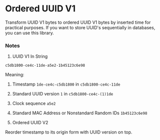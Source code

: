 # Ordered UUID V1

Transform UUID V1 bytes to ordered UUID V1 bytes by inserted time for practical purposes. If you want to store UUID's sequentially in databases, you can use this library.

### Notes

1. UUID V1 In String

`c5db1800-ce4c-11de-a5e2-1b45123c6e98`

Meaning: 
1. Timestamp `1de-ce4c-c5db1800` in `c5db1800-ce4c-11de`
2. Standard UUID version `1` in `c5db1800-ce4c-(1)1de`
3. Clock sequence `a5e2`
4. Standard MAC Address or Nonstandard Random IDs `1b45123c6e98`

2. Ordered UUID V2

Reorder timestamp to its origin form with UUID version on top.